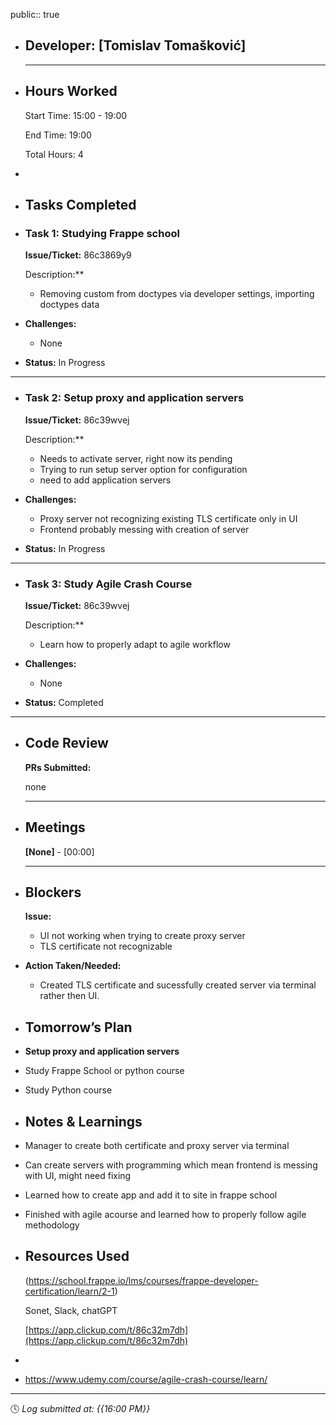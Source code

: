 public:: true

- ## Developer: [Tomislav Tomašković]
  
  ---
- ## Hours Worked
  
  Start Time: 15:00 - 19:00 
  
  End Time: 19:00
  
  Total Hours: 4
-
- ## Tasks Completed
- ### Task 1:  Studying Frappe school
  
  **Issue/Ticket:** 86c3869y9
  
  Description:**
	- Removing custom from doctypes via developer settings, importing doctypes data
- **Challenges:**
	- None
- **Status:**  In Progress
- ---
- ### Task 2:  **Setup proxy and application servers**
  
  **Issue/Ticket:** 86c39wvej
  
  Description:**
	- Needs to activate server, right now its pending
	- Trying to run setup server option for configuration
	- need to add application servers
- **Challenges:**
	- Proxy server not recognizing existing TLS certificate only in UI
	- Frontend probably messing with creation of server
- **Status:**  In Progress
- ---
- ### Task 3:  **Study Agile Crash Course**
  
  **Issue/Ticket:** 86c39wvej
  
  Description:**
	- Learn how to properly adapt to agile workflow
- **Challenges:**
	- None
- **Status:**  Completed
- ---
- ## Code Review
  
  **PRs Submitted:**
  
  none
  
  ---
- ## Meetings
  
  **[None]** - [00:00]
  
  ---
- ## Blockers
  
  **Issue:**
	- UI not working when trying to create proxy server
	- TLS certificate not recognizable
- **Action Taken/Needed:**
	- Created TLS certificate  and sucessfully created server via terminal rather then UI.
- ## Tomorrow’s Plan
- **Setup proxy and application servers**
- Study Frappe School or python course
- Study Python course
- ## Notes & Learnings
- Manager to create both certificate and proxy server via terminal
- Can create servers with programming which mean frontend is messing with UI, might need fixing
- Learned how to create app and add it to site in frappe school
- Finished with agile acourse and learned how to properly follow agile methodology
- ## Resources Used
  
  (https://school.frappe.io/lms/courses/frappe-developer-certification/learn/2-1)
  
  Sonet, Slack, chatGPT
  
  [https://app.clickup.com/t/86c32m7dh](https://app.clickup.com/t/86c32m7dh)
-
- https://www.udemy.com/course/agile-crash-course/learn/
- ---
  
  🕓 *Log submitted at: {{16:00 PM}}*